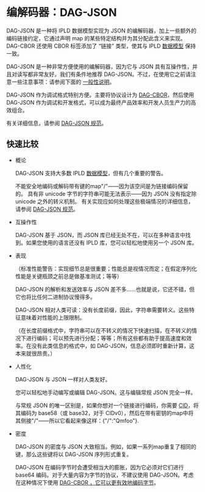 # 编解码器：DAG-JSON
DAG-JSON 是一种将 IPLD 数据模型实现为 JSON 的编解码器，加上一些额外的编码链接约定，它通过声明 map 的某些特定结构并为其分配此含义来实现。DAG-CBOR 还使用 CBOR 标签添加了 “链接” 类型，使其与 IPLD [数据模型](https://ipld.io/glossary/#data-model) 保持一致。

DAG-JSON 是一种非常方便使用的编解码器，因为它与 JSON 具有互操作性，并且对读写都非常友好。我们有条件地推荐 DAG-JSON。不过，在使用它之前请注意一些注意事项：请参阅下面的 [一般性说明](https://ipld.io/docs/codecs/known/dag-json/#generality)。

DAG-JSON 作为调试格式特别方便。主要将协议设计为 [DAG-CBOR](https://ipld.io/docs/codecs/known/dag-cbor/)，然后使用 DAG-JSON 作为调试和开发格式，可以成为最终产品效率和开发人员生产力的高效组合。

有关详细信息，请参阅 [DAG-JSON 规范](https://ipld.io/specs/codecs/dag-json/)。
## 快速比较
- 概论

	DAG-JSON 支持大多数 IPLD [数据模型](https://ipld.io/glossary/#data-model)，但有几个重要的警告。
	
	不能安全地编码或解码带有键的map"/"——因为该空间是为链接编码保留的。
	具有非 unicode 字节的字符串可能无法表示——因为 JSON 没有指定除 unicode 之外的转义机制。
	有关实现应如何处理这些极端情况的详细信息，请参阅 [DAG-JSON 规范](https://ipld.io/specs/codecs/dag-json/)。
- 互操作性

	DAG-JSON 基于 JSON，而 JSON 库已经无处不在，可以在多种语言中找到。如果您使用的语言还没有 IPLD 库，您可以轻松地使用另一个 JSON 库。
- 表现

	（标准性能警告：实现细节总是很重要；性能总是视情况而定；在假定序列化性能是关键瓶颈之前总是做基准测试；等等）

	DAG-JSON 的解析和发送效率与 JSON 差不多……也就是说，它还不错，但它也将比任何二进制协议慢得多。
	
	DAG-JSON 相对人类可读：没有长度前缀，因此，字符串需要转义。这些特征意味着对性能的上限限制。
	
	（在长度前缀格式中，字符串可以在不转义的情况下快速扫描，在不转义的情况下进行编码；可以预先进行分配；等等；所有这些都有助于提高速度和效率。在没有此类信息的格式中，如 DAG-JSON，信息必须即时重新计算，这本来就很昂贵。）
- 人性化

	DAG-JSON 与 JSON 一样对人类友好。

	您可以轻松地手动编写或编辑 DAG-JSON。这与编辑常规 JSON 完全一样。

	与常规 JSON 的唯一区别是，如果你想对一个链接进行编码，你需要 [CID](https://ipld.io/glossary/#cid)，将其编码为 base58（或 base32，对于 CIDv0），然后在带有密钥的map中将其侧接"/"——所以它看起来像这样：{"/":"Qmfoo"}.
- 密度

	DAG-JSON 的密度与 JSON 大致相当。例如，如果一系列map重复了相同的键，那么这些键将以 DAG-JSON 序列形式重复。
	
	DAG-JSON 在编码字节时会遭受相当大的膨胀，因为它必须对它们进行 base64 编码。对于大量内容为字节的协议，不建议使用 DAG-JSON。考虑在这种情况下使用 [DAG-CBOR ，它可以更有效地编码字节](https://ipld.io/docs/codecs/known/dag-cbor/)。